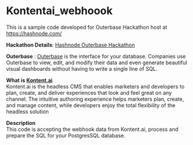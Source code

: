 # Kontentai_webhoook

This is a sample code developed for Outerbase Hackathon host at https://hashnode.com/

**Hackathon Details**: [Hashnode Outerbase Hackathon](https://hashnode.com/hackathons/outerbase?source=hackathon-feed-widget)

**Outerbase** : [Outerbase](https://outerbase.com/) is the interface for your database. Companies use Outerbase to view, edit, and modify their data and even generate beautiful visual dashboards without having to write a single line of SQL.

**What is [Kontent.ai](https://kontent.ai/)**<br/>
Kontent.ai is the headless CMS that enables marketers and developers to plan, create, and deliver experiences that look and feel great on any channel. The ﻿intuitive authoring experience helps marketers plan, create, and manage content, while developers enjoy the total flexibility of the headless solution

**Description**<br>
This code is accepting the webhook data from Kontent.ai, process and prepare the SQL for your PostgresSQL database. 

